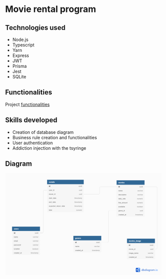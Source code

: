 # Movie rental program

## Technologies used
- Node.js
- Typescript
- Yarn
- Express
- JWT
- Prisma
- Jest
- SQLite

## Functionalities
Project [functionalities](./functionalities.md)

## Skills developed
- Creation of database diagram
- Business rule creation and functionalities
- User authentication
- Addiction injection with the tsyringe

## Diagram
![Diagrama do banco de dados](./movie_rental.png)